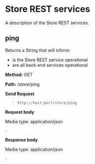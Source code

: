 # Store REST services 

A description of the Store REST services.

## ping
Returns a String that will inform:
- is the Store REST service operational
- are all back-end services operational


**Method:** GET

**Path:** /store/ping

**Send Request**
> `http://host:port/store/ping`

**Request body**

Media type: application/json
```
-
```

**Response body**

Media type: application/json
```
-
```
